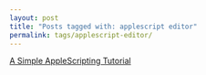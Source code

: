 ```yaml
---
layout: post
title: "Posts tagged with: applescript editor"
permalink: tags/applescript-editor/
---
```

[A Simple AppleScripting Tutorial](/2011/07/applescripting)
